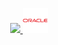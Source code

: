 <p align="center">
  <a href="https://skillicons.dev">
    <img src="https://skillicons.dev/icons?i=bash,git,github,html,css,javascript,bootstrap,,wordpress,discord,vscode&perline=10" />
  </a>
  <a href="https://www.oracle.com/" target="_blank" rel="noreferrer"> <img src="https://raw.githubusercontent.com/devicons/devicon/master/icons/oracle/oracle-original.svg" alt="oracle" width="40" height="40"/>
 </a>
</p>
